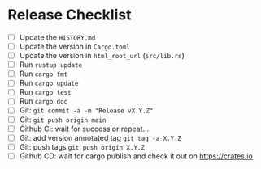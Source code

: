 # Release Checklist

- [ ] Update the `HISTORY.md`
- [ ] Update the version in `Cargo.toml`
- [ ] Update the version in `html_root_url` (`src/lib.rs`)
- [ ] Run `rustup update`
- [ ] Run `cargo fmt`
- [ ] Run `cargo update`
- [ ] Run `cargo test`
- [ ] Run `cargo doc`
- [ ] Git: `git commit -a -m "Release vX.Y.Z"`
- [ ] Git: `git push origin main`
- [ ] Github CI: wait for success or repeat...
- [ ] Git: add version annotated tag `git tag -a X.Y.Z`
- [ ] Git: push tags `git push origin X.Y.Z`
- [ ] Github CD: wait for cargo publish and check it out on https://crates.io
